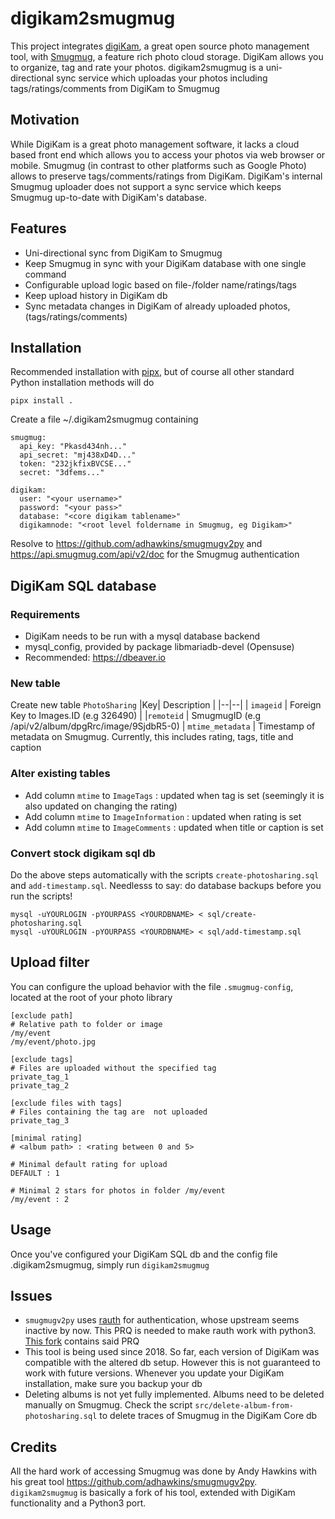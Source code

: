 # digikam2smugmug
This project integrates [digiKam](https://www.digikam.org/), a great open source photo management tool, with [Smugmug](https://www.smugmug.com/), a feature rich photo cloud storage. DigiKam allows you to organize, tag and rate your photos. digikam2smugmug is a uni-directional sync service which uploadas your photos including tags/ratings/comments from DigiKam to Smugmug

## Motivation
While DigiKam is a great photo management software, it lacks a cloud based front end which allows you to access your photos via web browser or mobile. Smugmug (in contrast to other platforms such as Google Photo) allows to preserve tags/comments/ratings from DigiKam. DigiKam's internal Smugmug uploader does not support a sync service which keeps Smugmug up-to-date with DigiKam's database.

## Features
* Uni-directional sync from DigiKam to Smugmug
* Keep Smugmug in sync with your DigiKam database with one single command
* Configurable upload logic based on file-/folder name/ratings/tags
* Keep upload history in DigiKam db
* Sync metadata changes in DigiKam of already uploaded photos, (tags/ratings/comments)

## Installation
Recommended installation with [pipx](https://pypa.github.io/pipx/), but of course all other standard Python installation methods will do

    pipx install .

Create a file ~/.digikam2smugmug containing

    smugmug:
      api_key: "Pkasd434nh..."
      api_secret: "mj438xD4D..."
      token: "232jkfixBVCSE..."
      secret: "3dfems..."

    digikam:
      user: "<your username>"
      password: "<your pass>"
      database: "<core digikam tablename>"
      digikamnode: "<root level foldername in Smugmug, eg Digikam>"  

Resolve to https://github.com/adhawkins/smugmugv2py and https://api.smugmug.com/api/v2/doc for the Smugmug authentication

## DigiKam SQL database

### Requirements
* DigiKam needs to be run with a mysql database backend
* mysql_config, provided by package libmariadb-devel (Opensuse)
* Recommended: https://dbeaver.io

### New table
Create new table `PhotoSharing`
|Key| Description |
|--|--|
| `imageid` | Foreign Key to Images.ID (e.g 326490) |
|`remoteid` | SmugmugID (e.g /api/v2/album/dpgRrc/image/9SjdbR5-0)
| `mtime_metadata` | Timestamp of metadata on Smugmug. Currently, this includes rating, tags, title and caption

### Alter existing tables
- Add column `mtime` to `ImageTags`        : updated when tag is set (seemingly it is also updated on changing the rating)
- Add column  `mtime` to `ImageInformation` : updated when rating is set
- Add column  `mtime` to `ImageComments`    : updated when title or caption is set

### Convert stock digikam sql db
Do the above steps automatically with the scripts `create-photosharing.sql` and `add-timestamp.sql`. Needlesss to say: do database backups before you run the scripts!

    mysql -uYOURLOGIN -pYOURPASS <YOURDBNAME> < sql/create-photosharing.sql
    mysql -uYOURLOGIN -pYOURPASS <YOURDBNAME> < sql/add-timestamp.sql

## Upload filter
You can configure the upload behavior with the file `.smugmug-config`, located at the root of your photo library

    [exclude path]
    # Relative path to folder or image
    /my/event
    /my/event/photo.jpg

    [exclude tags]
    # Files are uploaded without the specified tag
    private_tag_1
    private_tag_2
    
    [exclude files with tags]
    # Files containing the tag are  not uploaded
    private_tag_3
    
    [minimal rating]
    # <album path> : <rating between 0 and 5>
    
	# Minimal default rating for upload
    DEFAULT : 1

    # Minimal 2 stars for photos in folder /my/event
    /my/event : 2

## Usage
Once you've configured your DigiKam SQL db and the config file .digikam2smugmug, simply run `digikam2smugmug`

## Issues
* `smugmugv2py` uses [rauth](https://github.com/litl/rauth) for authentication, whose upstream seems inactive by now. This PRQ is needed to make rauth work with python3. [This fork](https://github.com/githubkusi/rauth) contains said PRQ
* This tool is being used since 2018. So far, each version of DigiKam was compatible with the altered db setup. However this is not guaranteed to work with future versions. Whenever you update your DigiKam installation, make sure you backup your db
* Deleting albums is not yet fully implemented. Albums need to be deleted manually on Smugmug. Check the script `src/delete-album-from-photosharing.sql` to delete traces of Smugmug in the DigiKam Core db

## Credits
All the hard work of accessing Smugmug was done by Andy Hawkins with his great tool https://github.com/adhawkins/smugmugv2py. `digikam2smugmug` is basically a fork of his tool, extended with DigiKam functionality and a Python3 port.

